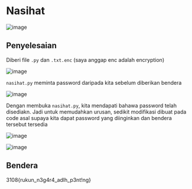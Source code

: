 # Nasihat
![image](https://github.com/6E3372/3108CTF-Writeup/assets/129729880/4cfba42c-95f3-4074-983a-626e7cc91151)

## Penyelesaian
Diberi file `.py` dan `.txt.enc` (saya anggap enc adalah encryption)

![image](https://github.com/6E3372/3108CTF-Writeup/assets/129729880/ebf6d3e7-c168-47ff-9a98-06ca6a4751aa)

`nasihat.py` meminta password daripada kita sebelum diberikan bendera

![image](https://github.com/6E3372/3108CTF-Writeup/assets/129729880/50cdca79-172b-4b64-a8e3-561768da6603)

Dengan membuka `nasihat.py`, kita mendapati bahawa password telah disediakn. Jadi untuk memudahkan urusan, sedikit modifikasi dibuat pada code asal supaya kita dapat password yang diinginkan dan bendera tersebut tersedia

![image](https://github.com/6E3372/3108CTF-Writeup/assets/129729880/7035d36c-b0eb-4028-ae2a-e6ba45c53e25)

![image](https://github.com/6E3372/3108CTF-Writeup/assets/129729880/3e51940c-94fe-4423-a011-6e2ce73883fb)

## Bendera
3108{rukun_n3g4r4_adlh_p3nt!ng}
